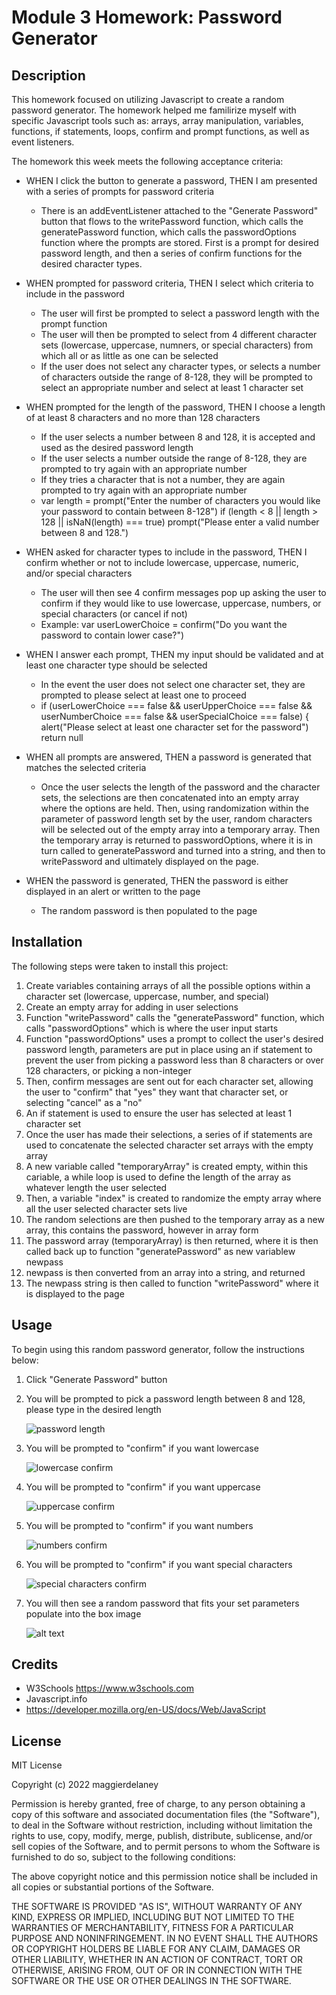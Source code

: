 # Module 3 Homework: Password Generator

## Description

This homework focused on utilizing Javascript to create a random password generator. The homework helped me familirize myself with specific Javascript tools such as: arrays, array manipulation, variables, functions, if statements, loops, confirm and prompt functions, as well as event listeners.

The homework this week meets the following acceptance criteria:
- WHEN I click the button to generate a password, THEN I am presented with a series of prompts for password criteria
    - There is an addEventListener attached to the "Generate Password" button that flows to the writePassword function, which calls the generatePassword function, which calls the passwordOptions function where the prompts are stored. First is a prompt for desired password length, and then a series of confirm functions for the desired character types.

- WHEN prompted for password criteria, THEN I select which criteria to include in the password
    - The user will first be prompted to select a password length with the prompt function
    - The user will then be prompted to select from 4 different character sets (lowercase, uppercase, numners, or special characters) from which all or as little as one can be selected
    - If the user does not select any character types, or selects a number of characters outside the range of 8-128, they will be prompted to select an appropriate number and select at least 1 character set

- WHEN prompted for the length of the password, THEN I choose a length of at least 8 characters and no more than 128 characters
    - If the user selects a number between 8 and 128, it is accepted and used as the desired password length
    - If the user selects a number outside the range of 8-128, they are prompted to try again with an appropriate number
    - If they tries a character that is not a number, they are again prompted to try again with an appropriate number
    -   var length = prompt("Enter the number of characters you would like your password to contain between 8-128")
         if (length < 8 || length > 128 || isNaN(length) === true)
         prompt("Please enter a valid number between 8 and 128.")

- WHEN asked for character types to include in the password, THEN I confirm whether or not to include lowercase, uppercase, numeric, and/or special characters
    - The user will then see 4 confirm messages pop up asking the user to confirm if they would like to use lowercase, uppercase, numbers, or special characters (or cancel if not)
    - Example: var userLowerChoice = confirm("Do you want the password to contain lower case?")

- WHEN I answer each prompt, THEN my input should be validated and at least one character type should be selected
    - In the event the user does not select one character set, they are prompted to please select at least one to proceed
    -   if (userLowerChoice === false &&
        userUpperChoice === false &&
        userNumberChoice === false &&
        userSpecialChoice === false) {
        alert("Please select at least one character set for the password")
        return null

- WHEN all prompts are answered, THEN a password is generated that matches the selected criteria
    - Once the user selects the length of the password and the character sets, the selections are then concatenated into an empty array where the options are held. Then, using randomization within the parameter of password length set by the user, random characters will be selected out of the empty array into a temporary array. Then the temporary array is returned to passwordOptions, where it is in turn called to generatePassword and turned into a string, and then to writePassword and ultimately displayed on the page.

- WHEN the password is generated, THEN the password is either displayed in an alert or written to the page
    - The random password is then populated to the page

## Installation

The following steps were taken to install this project:
1. Create variables containing arrays of all the possible options within a character set (lowercase, uppercase, number, and special)
2. Create an empty array for adding in user selections
3. Function "writePassword" calls the "generatePassword" function, which calls "passwordOptions" which is where the user input starts
4. Function "passwordOptions" uses a prompt to collect the user's desired password length, parameters are put in place using an if statement to prevent the user from picking a password less than 8 characters or over 128 characters, or picking a non-integer
5. Then, confirm messages are sent out for each character set, allowing the user to "confirm" that "yes" they want that character set, or selecting "cancel" as a "no"
6. An if statement is used to ensure the user has selected at least 1 character set
7. Once the user has made their selections, a series of if statements are used to concatenate the selected character set arrays with the empty array
8. A new variable called "temporaryArray" is created empty, within this cariable, a while loop is used to define the length of the array as whatever length the user selected
9. Then, a variable "index" is created to randomize the empty array where all the user selected character sets live
10. The random selections are then pushed to the temporary array as a new array, this contains the password, however in array form
11. The password array (temporaryArray) is then returned, where it is then called back up to function "generatePassword" as new variablew newpass
12. newpass is then converted from an array into a string, and returned
13. The newpass string is then called to function "writePassword" where it is displayed to the page

## Usage

To begin using this random password generator, follow the instructions below:

1. Click "Generate Password" button

2. You will be prompted to pick a password length between 8 and 128, please type in the desired length

    ![password length](./images/length.png)

3. You will be prompted to "confirm" if you want lowercase

    ![lowercase confirm](./images/lowercase.png)

4. You will be prompted to "confirm" if you want uppercase

    ![uppercase confirm](./images/uppercase.png)

5. You will be prompted to "confirm" if you want numbers

    ![numbers confirm](./images/number.png)

6. You will be prompted to "confirm" if you want special characters

    ![special characters confirm](./images/special.png)

7. You will then see a random password that fits your set parameters populate into the box
image

    ![alt text](Develop/images/password.png)

## Credits

- W3Schools https://www.w3schools.com
- Javascript.info
- https://developer.mozilla.org/en-US/docs/Web/JavaScript

## License

MIT License

Copyright (c) 2022 maggierdelaney

Permission is hereby granted, free of charge, to any person obtaining a copy
of this software and associated documentation files (the "Software"), to deal
in the Software without restriction, including without limitation the rights
to use, copy, modify, merge, publish, distribute, sublicense, and/or sell
copies of the Software, and to permit persons to whom the Software is
furnished to do so, subject to the following conditions:

The above copyright notice and this permission notice shall be included in all
copies or substantial portions of the Software.

THE SOFTWARE IS PROVIDED "AS IS", WITHOUT WARRANTY OF ANY KIND, EXPRESS OR
IMPLIED, INCLUDING BUT NOT LIMITED TO THE WARRANTIES OF MERCHANTABILITY,
FITNESS FOR A PARTICULAR PURPOSE AND NONINFRINGEMENT. IN NO EVENT SHALL THE
AUTHORS OR COPYRIGHT HOLDERS BE LIABLE FOR ANY CLAIM, DAMAGES OR OTHER
LIABILITY, WHETHER IN AN ACTION OF CONTRACT, TORT OR OTHERWISE, ARISING FROM,
OUT OF OR IN CONNECTION WITH THE SOFTWARE OR THE USE OR OTHER DEALINGS IN THE
SOFTWARE.